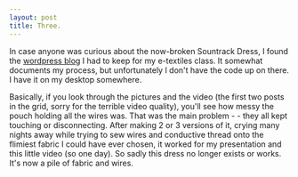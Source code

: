 ```yaml
---
layout: post
title: Three.
---
```


In case anyone was curious about the now-broken Sountrack Dress, I found the [wordpress blog](https://wordpress.com/view/cassandradart.wordpress.com) I had to keep for my e-textiles class. It somewhat documents my process, but unfortunately I don't have the code up on there. I have it on my desktop somewhere.

Basically, if you look through the pictures and the video (the first two posts in the grid, sorry for the terrible video quality), you'll see how messy the pouch holding all the wires was. That was the main problem - - they all kept touching or disconnecting. After making 2 or 3 versions of it, crying many nights away while trying to sew wires and conductive thread onto the flimiest fabric I could have ever chosen, it worked for my presentation and this little video (so one day). So sadly this dress no longer exists or works. It's now a pile of fabric and wires.

